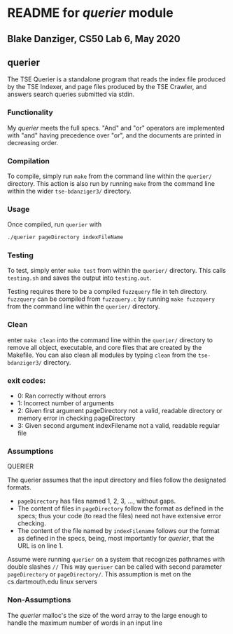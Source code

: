 README for *querier* module
=====
Blake Danziger, CS50 Lab 6, May 2020
---

## querier
The TSE Querier is a standalone program that reads the index file produced by the TSE Indexer, and page files produced by the TSE Crawler, and answers search queries submitted via stdin.


### Functionality

My *querier* meets the full specs. "And" and "or" operators are implemented with "and" having precedence over "or", and the documents are printed in decreasing order.


### Compilation

To compile, simply run `make` from the command line within the `querier/` directory. This action is also run by running `make` from the command line within the wider `tse-bdanziger3/` directory.

### Usage

Once compiled, run `querier` with 
``` bash
./querier pageDirectory indexFileName
```

### Testing

To test, simply enter `make test` from within the `querier/` directory.
This calls `testing.sh` and saves the output into `testing.out`.

Testing requires there to be a compiled `fuzzquery` file in teh directory. `fuzzquery` can be compiled from `fuzzquery.c` by running `make fuzzquery` from the command line within the `querier/` directory.

### Clean

enter `make clean` into the command line within the `querier/` directory to remove all object, executable, and core files that are created by the Makefile. You can also clean all modules by typing `clean` from the `tse-bdanziger3/` directory.


### exit codes:

- 0: Ran correctly without errors
- 1: Incorrect number of arguments
- 2: Given first argument pageDirectory not a valid, readable directory or memory error in checking pageDirectory
- 3: Given second argument indexFilename not a valid, readable regular file


### Assumptions

QUERIER

The querier assumes that the input directory and files follow the designated formats.

* `pageDirectory` has files named 1, 2, 3, ..., without gaps.
* The content of files in `pageDirectory` follow the format as defined in the specs; thus your code (to read the files) need not have extensive error checking.
* The content of the file named by `indexFilename` follows our the format as defined in the specs, being, most importantly for *querier*, that the URL is on line 1.

Assume were running `querier` on a system that recognizes pathnames with double slashes `//`
This way `queriuer` can be called with second parameter `pageDirectory` or `pageDirectory/`.
This assumption is met on the cs.dartmouth.edu linux servers



### Non-Assumptions

The *querier* malloc's the size of the word array to the large enough to handle the maximum number of words in an input line